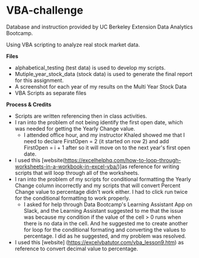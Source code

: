 # VBA-challenge

Database and instruction provided by UC Berkeley Extension Data Analytics Bootcamp.

Using VBA scripting to analyze real stock market data.

**Files**
- alphabetical_testing (test data) is used to develop my scripts.
- Mutiple_year_stock_data (stock data) is used to generate the final report for this assignment.
- A screenshot for each year of my results on the Multi Year Stock Data
- VBA Scripts as separate files

**Process & Credits**
- Scripts are written referencing then in class activities.
- I ran into the problem of not being identify the first open date, which was needed for getting the Yearly Change value.
  - I attended office hour, and my instructor Khaled showed me that I need to declare FirstOpen = 2 (it started on row 2) and add FirstOpen = i + 1 after so it will move on to the next year's first open date.
- I used this [website(https://excelhelphq.com/how-to-loop-through-worksheets-in-a-workbook-in-excel-vba/)]as reference for writing scripts that will loop through all of the worksheets.
- I ran into the problem of my scripts for conditional formatting the Yearly Change column incorrectly and my scripts that will convert Percent Change value to percentage didn't work either. I had to click run twice for the conditional formatting to work properly.
  - I asked for help through Data Bootcamp's Learning Assistant App on Slack, and the Learning Assistant suggested to me that the issue was because my condition if the value of the cell > 0 runs when there is no data in the cell. And he suggested me to create another for loop for the conditional formating and converting the values to percentage. I did as he suggested, and my problem was resolved.
- I used this [website] (https://excelvbatutor.com/vba_lesson9.htm) as reference to convert decimal value to percentage.
